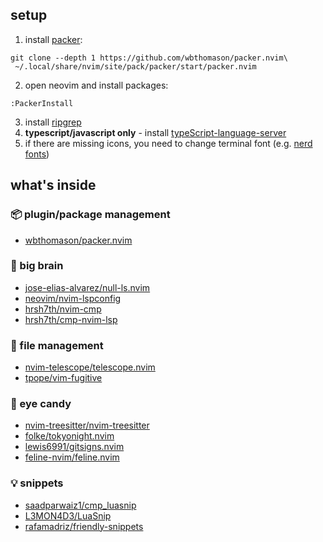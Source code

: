 ## setup

1. install [packer](https://github.com/wbthomason/packer.nvim):
```
git clone --depth 1 https://github.com/wbthomason/packer.nvim\
 ~/.local/share/nvim/site/pack/packer/start/packer.nvim
```
2. open neovim and install packages:
```
:PackerInstall
```
3. install [ripgrep](https://github.com/BurntSushi/ripgrep#installation)
4. **typescript/javascript only** - install [typeScript-language-server](https://github.com/typescript-language-server/typescript-language-server)
5. if there are missing icons, you need to change terminal font (e.g. [nerd fonts](https://www.nerdfonts.com/))
## what's inside
### 📦 plugin/package management
* [wbthomason/packer.nvim](https://github.com/wbthomason/packer.nvim)
### 🧠 big brain
* [jose-elias-alvarez/null-ls.nvim](https://github.com/jose-elias-alvarez/null-ls.nvim)
* [neovim/nvim-lspconfig](https://github.com/neovim/nvim-lspconfig)
* [hrsh7th/nvim-cmp](https://github.com/hrsh7th/nvim-cmp)
* [hrsh7th/cmp-nvim-lsp](https://github.com/hrsh7th/cmp-nvim-lsp)
### 🔎 file management
* [nvim-telescope/telescope.nvim](https://github.com/nvim-telescope/telescope.nvim)
* [tpope/vim-fugitive](https://github.com/tpope/vim-fugitive)
### 💅 eye candy
* [nvim-treesitter/nvim-treesitter](https://github.com/nvim-treesitter/nvim-treesitter)
* [folke/tokyonight.nvim](https://github.com/folke/tokyonight.nvim)
* [lewis6991/gitsigns.nvim](https://github.com/lewis6991/gitsigns.nvim)
* [feline-nvim/feline.nvim](https://github.com/famiu/feline.nvim)
### 💡 snippets
* [saadparwaiz1/cmp_luasnip](https://github.com/saadparwaiz1/cmp_luasnip)
* [L3MON4D3/LuaSnip](https://github.com/L3MON4D3/LuaSnip)
* [rafamadriz/friendly-snippets](https://github.com/rafamadriz/friendly-snippets)
